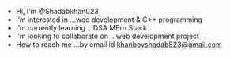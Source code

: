 - Hi, I’m @Shadabkhan023
- I’m interested in ...wed development & C++ programming
- I’m currently learning ...DSA MErn Stack
- I’m looking to collaborate on ...web development project
- How to reach me ...by email id khanboyshadab823@gmail.com

<!---
Shadabkhan023/Shadabkhan023 is a ✨ special ✨ repository because its `README.md` (this file) appears on your GitHub profile.
You can click the Preview link to take a look at your changes.
--->
